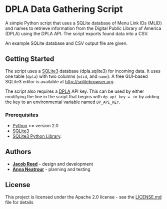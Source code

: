 # DPLA Data Gathering Script

A simple Python script that uses a SQLite database of Menu Link IDs (MLID) and names to retrieve information from the Digital Public Library of America (DPLA) using the DPLA API. The script exports found data into a CSV.

An example SQLite database and CSV output file are given.

## Getting Started

The script uses a [SQLite3](https://www.sqlite.org/download.html) database (dpla.sqlite3) for incoming data. It uses one table (`dpla`) with two columns (`mlid`, and `name`). A free GUI-based SQLite3 editor is available at <http://sqlitebrowser.org>.

The script also requires a [DPLA](https://dp.la) API key. This can be used by either modifying the line in the script that begins with `dp_api_key = ` or by adding the key to an environmental variable named `DP_API_KEY`.

### Prerequisites

* [Python](https://www.python.org) >= version 2.0
* [SQLite3](https://www.sqlite.org/)
* [SQLite3 Python Library](https://docs.python.org/2/library/sqlite3.html).

## Authors

* **[Jacob Reed](jacob.reed@utah.edu)** - design and development
* **[Anna Neatrour](anna.neatrour@utah.edu)** - planning and testing

## License

This project is licensed  under the Apache 2.0 license - see the [LICENSE.md](LICENSE.md) file for details
